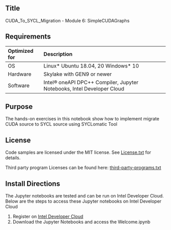 ## Title
 CUDA_To_SYCL_Migration - Module 6: SimpleCUDAGraphs
  
## Requirements
| Optimized for                     | Description
|:---                               |:---
| OS                                | Linux* Ubuntu 18.04, 20 Windows* 10
| Hardware                          | Skylake with GEN9 or newer
| Software                          | Intel&reg; oneAPI DPC++ Compiler, Jupyter Notebooks, Intel Developer Cloud
  
## Purpose
The hands-on exercises in this notebook show how to implement migrate CUDA source to SYCL source using SYCLomatic Tool

## License  
Code samples are licensed under the MIT license. See [License.txt](https://github.com/oneapi-src/oneAPI-samples/blob/master/License.txt) for details.

Third party program Licenses can be found here: [third-party-programs.txt](https://github.com/oneapi-src/oneAPI-samples/blob/master/third-party-programs.txt)

## Install Directions

The Jupyter notebooks are tested and can be run on Intel Developer Cloud.
Below are the steps to access these Jupyter notebooks on Intel Developer Cloud
1. Register on [Intel Developer Cloud](https://cloud.intel.com/)
2. Download the Jupyter Notebooks and access the Welcome.ipynb

